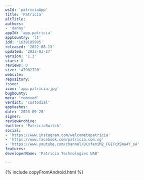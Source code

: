 ```yaml
---
wsId: 'patriciaApp'
title: 'Patricia'
altTitle: 
authors:
- 'danny'
appId: 'app.patricia'
appCountry: 'lt'
idd: '1639105995'
released: '2022-08-13'
updated: '2023-03-27'
version: '1.3'
stars: 0
reviews: 0
size: '47902720'
website: 
repository: 
issue: 
icon: 'app.patricia.jpg'
bugbounty: 
meta: 'removed'
verdict: 'custodial'
appHashes: 
date: '2023-09-28'
signer: 
reviewArchive: 
twitter: 'PatriciaSwitch'
social:
- 'https://www.instagram.com/welcometopatricia'
- 'https://www.facebook.com/patricia.com.ng'
- 'https://www.youtube.com/channel/UCxfeniM2_FGIFcXSWa4Y_sA'
features: 
developerName: 'Patricia Technologies UAB'

---
```


{% include copyFromAndroid.html %}